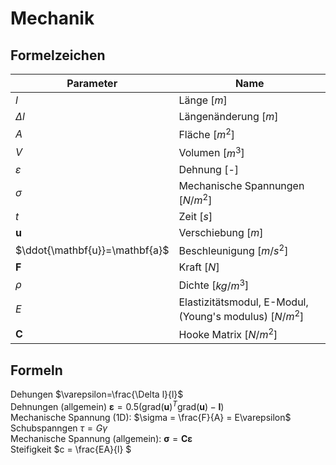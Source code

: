 # Mechanik
## Formelzeichen
| Parameter|Name |
|---|---|
| $l$| Länge [$m$]|
| $\Delta l$| Längenänderung [$m$]|
| $A$| Fläche [$m^2$]|
| $V$| Volumen [$m^3$]|
| $\varepsilon$| Dehnung [-] |
| $\sigma$| Mechanische Spannungen [$N/m^2$] |
| $t$| Zeit [$s$] |
| $\mathbf{u}$| Verschiebung [$m$] |
| $\ddot{\mathbf{u}}=\mathbf{a}$| Beschleunigung [$m/s^2$] |
| $\mathbf{F}$| Kraft [$N$] |
| $\rho$| Dichte [$kg/m^3$]|
| $E$| Elastizitätsmodul, E-Modul, (Young's modulus) [$N/m^2$] |
| $\mathbf{C}$| Hooke Matrix [$N/m^2$] |


## Formeln
Dehungen $\varepsilon=\frac{\Delta l}{l}$\
Dehnungen (allgemein) $\boldsymbol{\varepsilon}=0.5(\text{grad}(\mathbf{u})^T\text{grad}(\mathbf{u})-\mathbf{I})$\
Mechanische Spannung (1D): $\sigma = \frac{F}{A} = E\varepsilon$\
Schubspanngen $\tau = G\gamma$\
Mechanische Spannung (allgemein): $\boldsymbol{\sigma} = \mathbf{C}\mathbf{\varepsilon}$ \
Steifigkeit $c = \frac{EA}{l} $




